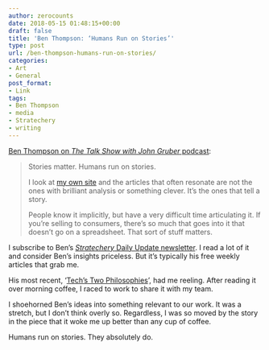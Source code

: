 ```yaml
---
author: zerocounts
date: 2018-05-15 01:48:15+00:00
draft: false
title: 'Ben Thompson: ‘Humans Run on Stories’'
type: post
url: /ben-thompson-humans-run-on-stories/
categories:
- Art
- General
post_format:
- Link
tags:
- Ben Thompson
- media
- Stratechery
- writing
---
```


[Ben Thompson on ](https://daringfireball.net/thetalkshow/2018/05/08/ep-221)[_The Talk Show with John Gruber_](https://daringfireball.net/thetalkshow/2018/05/08/ep-221)[ podcast](https://daringfireball.net/thetalkshow/2018/05/08/ep-221):


<blockquote>Stories matter. Humans run on stories.

I look at [my own site](https://stratechery.com) and the articles that often resonate are not the ones with brilliant analysis or something clever. It’s the ones that tell a story.

People know it implicitly, but have a very difficult time articulating it. If you’re selling to consumers, there’s so much that goes into it that doesn’t go on a spreadsheet. That sort of stuff matters.

</blockquote>

I subscribe to Ben’s [_Stratechery_](https://stratechery.com/membership/)[ Daily Update newsletter](https://stratechery.com/membership/). I read a lot of it and consider Ben’s insights priceless. But it’s typically his free weekly articles that grab me.

His most recent, ‘[Tech’s Two Philosophies](https://stratechery.com/2018/techs-two-philosophies/)’, had me reeling. After reading it over morning coffee, I raced to work to share it with my team.

I shoehorned Ben’s ideas into something relevant to our work. It was a stretch, but I don’t think overly so. Regardless, I was so moved by the story in the piece that it woke me up better than any cup of coffee.

Humans run on stories. They absolutely do.
